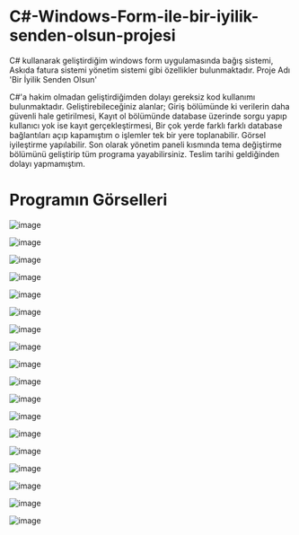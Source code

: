# C#-Windows-Form-ile-bir-iyilik-senden-olsun-projesi
C# kullanarak geliştirdiğim windows form uygulamasında bağış sistemi, Askıda fatura sistemi yönetim sistemi gibi özellikler bulunmaktadır. Proje Adı 'Bir İyilik Senden Olsun'

C#'a hakim olmadan geliştirdiğimden dolayı gereksiz kod kullanımı bulunmaktadır. Geliştirebileceğiniz alanlar; Giriş bölümünde ki verilerin daha güvenli hale getirilmesi, Kayıt ol bölümünde database üzerinde sorgu yapıp kullanıcı yok ise kayıt gerçekleştirmesi, Bir çok yerde farklı farklı database bağlantıları açıp kapamıştım o işlemler tek bir yere toplanabilir. Görsel iyileştirme yapılabilir.
Son olarak yönetim paneli kısmında tema değiştirme bölümünü geliştirip tüm programa yayabilirsiniz. Teslim tarihi geldiğinden dolayı yapmamıştım.

# Programın Görselleri 
![image](https://github.com/SeymenSurucuu/C-Windows-Form-ile-bir-iyilik-senden-olsun-projesi/assets/131146184/2cb27796-449a-4b33-8dec-8ee24777a51d)

![image](https://github.com/SeymenSurucuu/C-Windows-Form-ile-bir-iyilik-senden-olsun-projesi/assets/131146184/daad13af-763f-4956-bf3d-cdf46a6746d1)

![image](https://github.com/SeymenSurucuu/C-Windows-Form-ile-bir-iyilik-senden-olsun-projesi/assets/131146184/d83d7675-008c-4aa7-9c7b-744e0f012abb)

![image](https://github.com/SeymenSurucuu/C-Windows-Form-ile-bir-iyilik-senden-olsun-projesi/assets/131146184/5fb304f4-63dc-4e91-afd2-81a7c8876a1f)

![image](https://github.com/SeymenSurucuu/C-Windows-Form-ile-bir-iyilik-senden-olsun-projesi/assets/131146184/4f88ac89-d171-4e01-abb9-555468056cb6)

![image](https://github.com/SeymenSurucuu/C-Windows-Form-ile-bir-iyilik-senden-olsun-projesi/assets/131146184/192847dc-0439-4e0d-b380-75b4f9aa6fca)

![image](https://github.com/SeymenSurucuu/C-Windows-Form-ile-bir-iyilik-senden-olsun-projesi/assets/131146184/427babfb-fde0-4c6b-b6aa-7a46695d4125)

![image](https://github.com/SeymenSurucuu/C-Windows-Form-ile-bir-iyilik-senden-olsun-projesi/assets/131146184/c1b6f22f-2136-4a9e-a57a-becdab0e8f33)

![image](https://github.com/SeymenSurucuu/C-Windows-Form-ile-bir-iyilik-senden-olsun-projesi/assets/131146184/9a9b0703-fd53-495d-844e-c1eb2679361c)

![image](https://github.com/SeymenSurucuu/C-Windows-Form-ile-bir-iyilik-senden-olsun-projesi/assets/131146184/93af2de0-1e96-463f-8a0c-398264d71d38)

![image](https://github.com/SeymenSurucuu/C-Windows-Form-ile-bir-iyilik-senden-olsun-projesi/assets/131146184/a8206fc3-dccd-46f8-af75-93bbfbb244ba)

![image](https://github.com/SeymenSurucuu/C-Windows-Form-ile-bir-iyilik-senden-olsun-projesi/assets/131146184/155e3baa-b218-4f8b-96fb-e47963be9ae7)

![image](https://github.com/SeymenSurucuu/C-Windows-Form-ile-bir-iyilik-senden-olsun-projesi/assets/131146184/8fcfc0e9-7158-4151-bb4f-6b9a9ed09829)

![image](https://github.com/SeymenSurucuu/C-Windows-Form-ile-bir-iyilik-senden-olsun-projesi/assets/131146184/4e662fb2-258b-46fe-b871-c805dd02fb60)

![image](https://github.com/SeymenSurucuu/C-Windows-Form-ile-bir-iyilik-senden-olsun-projesi/assets/131146184/083710c1-2fe5-4f63-8682-8946e42daf8e)

![image](https://github.com/SeymenSurucuu/C-Windows-Form-ile-bir-iyilik-senden-olsun-projesi/assets/131146184/be523cca-3c00-484c-b487-b50aac58ff6c)

![image](https://github.com/SeymenSurucuu/C-Windows-Form-ile-bir-iyilik-senden-olsun-projesi/assets/131146184/41a4ac25-5d38-4aea-ab2a-aeebc4735359)

![image](https://github.com/SeymenSurucuu/C-Windows-Form-ile-bir-iyilik-senden-olsun-projesi/assets/131146184/1423ba87-026a-4962-8939-7f9e5ab97596)
